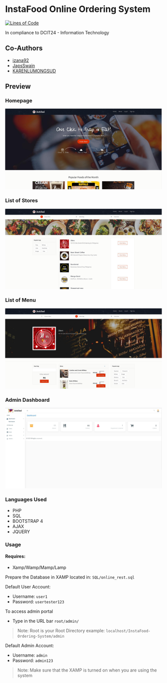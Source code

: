 # InstaFood Online Ordering System
[![Lines of Code](https://sonarcloud.io/api/project_badges/measure?project=pheyth15_InstaFood-Ordering-System&metric=ncloc)](https://sonarcloud.io/summary/new_code?id=pheyth15_InstaFood-Ordering-System)

In compliance to DCIT24 - Information Technology

## Co-Authors
- [izana92](https://www.github.com/izana92)
- [JapsSwain](https://www.github.com/JapsSwain)
- [KARENLUMONGSUD](https://www.github.com/KARENLUMONGSUD)

## Preview
### Homepage
[![Image](assets/img/preview/preview-home.jpg)](https://github.com/pheyth15/InstaFood-Ordering-System/blob/6da0bc100861acfe1e0cf845ab4545e296346693/assets/img/preview/preview-home.jpg)

### List of Stores

[![Image](assets/img/preview/preview-stores.jpg)](https://github.com/pheyth15/InstaFood-Ordering-System/blob/278802340395c34409d230f13243b7de832ac8ee/assets/img/preview/preview-stores.jpg)


### List of Menu
[![Image](assets/img/preview/preview-menu.jpg)](https://github.com/pheyth15/InstaFood-Ordering-System/blob/278802340395c34409d230f13243b7de832ac8ee/assets/img/preview/preview-menu.jpg)

### Admin Dashboard
[![Image](assets/img/preview/preview-admin.jpg)](https://github.com/pheyth15/InstaFood-Ordering-System/blob/278802340395c34409d230f13243b7de832ac8ee/assets/img/preview/preview-admin.jpg)

### Languages Used
- PHP
- SQL
- BOOTSTRAP 4
- AJAX
- JQUERY

### Usage
#### Requires:
- Xamp/Wamp/Mamp/Lamp

Prepare the Database in XAMP located in:
`SQL/online_rest.sql`

Default User Account:
- Username: `user1`
- Password: `usertester123`

To access admin portal
- Type in the URL bar `root/admin/`

> Note: Root is your Root Directory example: `localhost/InstaFood-Ordering-System/admin`

Default Admin Account:
- Username: `admin`
- Password: `admin123`

>Note: Make sure that the XAMP is turned on when you are using the system

